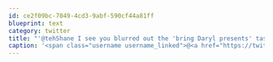 ```yaml
---
id: ce2f09bc-7049-4cd3-9abf-590cf44a81ff
blueprint: text
category: twitter
title: "'@tehShane I see you blurred out the 'bring Daryl presents' task. Which is still outstanding btw"
caption: '<span class="username username_linked">@<a href="https://twitter.com/tehShane" title="Shane Lawrence">tehShane</a></span> I see you blurred out the ''bring Daryl presents'' task. Which is still outstanding btw'
---
```

